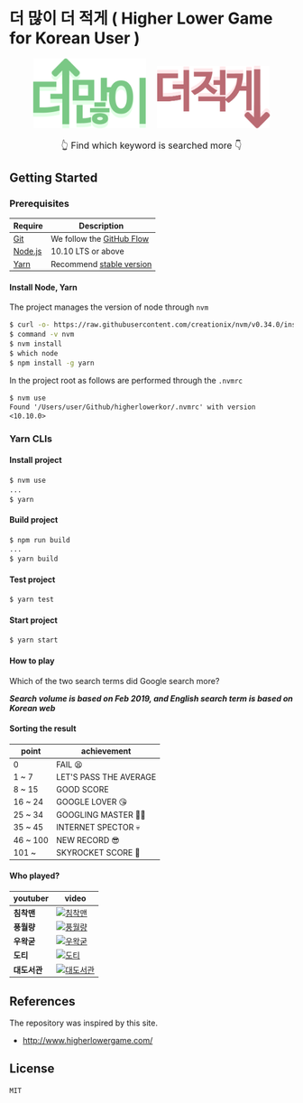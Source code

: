 # **더 많이 더 적게** ( Higher Lower Game for Korean User )

<div align="center">
<img width="200" style="margin-right: 1rem" src="./src/img/logo/higher.png"/>
<img width="200" src="./src/img/logo/lower.png"/>
</div>
<div align="center">
  <p style="font-size: 1rem">👆 Find which keyword is searched more 👇</p>
</div>

## Getting Started
### Prerequisites
| Require                              | Description                                                               |
| ------------------------------------ | ------------------------------------------------------------------------- |
| [Git](https://git-scm.com/)          | We follow the [GitHub Flow](https://guides.github.com/introduction/flow/) |
| [Node.js](nodejs.org)                | 10.10 LTS or above                                                        |
| [Yarn](https://yarnpkg.com/lang/en/) | Recommend [stable version](https://github.com/yarnpkg/yarn/releases)      |

#### Install Node, Yarn

The project manages the version of node through `nvm`

```bash
$ curl -o- https://raw.githubusercontent.com/creationix/nvm/v0.34.0/install.sh | bash
$ command -v nvm
$ nvm install
$ which node
$ npm install -g yarn
```

In the project root as follows are performed through the `.nvmrc`

```
$ nvm use
Found '/Users/user/Github/higherlowerkor/.nvmrc' with version <10.10.0>
```


### Yarn CLIs

#### Install project
```bash
$ nvm use
...
$ yarn
```
#### Build project
```bash
$ npm run build
...
$ yarn build
```
#### Test project
```bash
$ yarn test
```
#### Start project
```bash
$ yarn start
```
#### How to play
Which of the two search terms did Google search more?

***Search volume is based on Feb 2019, and English search term is based on Korean web***

#### Sorting the result

| point     | achievement            |
| --------- | ---------------------- |
| 0         | FAIL 😫                |
| 1   ~ 7   | LET'S PASS THE AVERAGE |
| 8   ~ 15  | GOOD SCORE             |
| 16  ~ 24  | GOOGLE LOVER 😘        |
| 25  ~ 34  | GOOGLING MASTER 👨‍💻  |
| 35  ~ 45  | INTERNET SPECTOR 💀    |
| 46  ~ 100 | NEW RECORD 😎          |
| 101 ~     | SKYROCKET SCORE 🌌     |

#### Who played?

| youtuber | video                                                                                                |
| -------- | ---------------------------------------------------------------------------------------------------- |
| **침착맨**  | [![침착맨](https://img.youtube.com/vi/TZK4phbaQYw/0.jpg)](https://www.youtube.com/watch?v=TZK4phbaQYw)  |
| **풍월량**  | [![풍월량](https://img.youtube.com/vi/gIvDBhlr2H4/0.jpg)](https://www.youtube.com/watch?v=gIvDBhlr2H4)  |
| **우왁굳**  | [![우왁굳](https://img.youtube.com/vi/mAdbVb70nNE/0.jpg)](https://www.youtube.com/watch?v=mAdbVb70nNE)  |
| **도티**   | [![도티](https://img.youtube.com/vi/_sORpZaNFQQ/0.jpg)](https://www.youtube.com/watch?v=_sORpZaNFQQ)   |
| **대도서관** | [![대도서관](https://img.youtube.com/vi/p8PJ450jZG8/0.jpg)](https://www.youtube.com/watch?v=p8PJ450jZG8) |


## References
The repository was inspired by this site.
- http://www.higherlowergame.com/


## License
```
MIT
```
